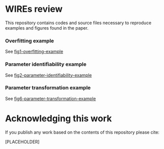 # WIREs review

This repository contains codes and source files necessary to reproduce examples and figures found in the paper.

### Overfitting example

See [fig1-overfitting-example](./fig1-overfitting-example)

### Parameter identifiability example

See [fig2-parameter-identifiability-example](./fig2-parameter-identifiability-example)

### Parameter transformation example

See [fig6-parameter-transformation-example](./fig6-parameter-transformation-example)

# Acknowledging this work

If you publish any work based on the contents of this repository please cite:

[PLACEHOLDER]
